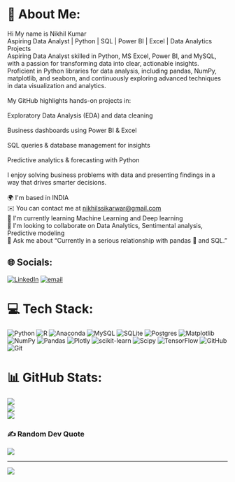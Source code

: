 # 💫 About Me:
Hi  My name is Nikhil Kumar<br>Aspiring Data Analyst | Python | SQL | Power BI | Excel | Data Analytics Projects<br>Aspiring Data Analyst skilled in Python, MS Excel, Power BI, and MySQL, with a passion for transforming data into clear, actionable insights. Proficient in Python libraries for data analysis, including pandas, NumPy, matplotlib, and seaborn, and continuously exploring advanced techniques in data visualization and analytics.<br><br>My GitHub highlights hands-on projects in:<br><br>Exploratory Data Analysis (EDA) and data cleaning<br><br>Business dashboards using Power BI & Excel<br><br>SQL queries & database management for insights<br><br>Predictive analytics & forecasting with Python<br><br>I enjoy solving business problems with data and presenting findings in a way that drives smarter decisions.<br><br>🌍 I'm based in INDIA<br>✉️ You can contact me at nikhilssikarwar@gmail.com<br>🧠 I'm currently learning Machine Learning and Deep learning<br>👥 I'm looking to collaborate on Data Analytics, Sentimental analysis, Predictive modeling<br>💬 Ask me about “Currently in a serious relationship with pandas 🐼 and SQL.”


## 🌐 Socials:
[![LinkedIn](https://img.shields.io/badge/LinkedIn-%230077B5.svg?logo=linkedin&logoColor=white)](https://linkedin.com/in/https://www.linkedin.com/in/nikhil-kumar-604529217/) [![email](https://img.shields.io/badge/Email-D14836?logo=gmail&logoColor=white)](mailto:nikhilssikarwar@gmail.com) 

# 💻 Tech Stack:
![Python](https://img.shields.io/badge/python-3670A0?style=for-the-badge&logo=python&logoColor=ffdd54) ![R](https://img.shields.io/badge/r-%23276DC3.svg?style=for-the-badge&logo=r&logoColor=white) ![Anaconda](https://img.shields.io/badge/Anaconda-%2344A833.svg?style=for-the-badge&logo=anaconda&logoColor=white) ![MySQL](https://img.shields.io/badge/mysql-4479A1.svg?style=for-the-badge&logo=mysql&logoColor=white) ![SQLite](https://img.shields.io/badge/sqlite-%2307405e.svg?style=for-the-badge&logo=sqlite&logoColor=white) ![Postgres](https://img.shields.io/badge/postgres-%23316192.svg?style=for-the-badge&logo=postgresql&logoColor=white) ![Matplotlib](https://img.shields.io/badge/Matplotlib-%23ffffff.svg?style=for-the-badge&logo=Matplotlib&logoColor=black) ![NumPy](https://img.shields.io/badge/numpy-%23013243.svg?style=for-the-badge&logo=numpy&logoColor=white) ![Pandas](https://img.shields.io/badge/pandas-%23150458.svg?style=for-the-badge&logo=pandas&logoColor=white) ![Plotly](https://img.shields.io/badge/Plotly-%233F4F75.svg?style=for-the-badge&logo=plotly&logoColor=white) ![scikit-learn](https://img.shields.io/badge/scikit--learn-%23F7931E.svg?style=for-the-badge&logo=scikit-learn&logoColor=white) ![Scipy](https://img.shields.io/badge/SciPy-%230C55A5.svg?style=for-the-badge&logo=scipy&logoColor=%white) ![TensorFlow](https://img.shields.io/badge/TensorFlow-%23FF6F00.svg?style=for-the-badge&logo=TensorFlow&logoColor=white) ![GitHub](https://img.shields.io/badge/github-%23121011.svg?style=for-the-badge&logo=github&logoColor=white) ![Git](https://img.shields.io/badge/git-%23F05033.svg?style=for-the-badge&logo=git&logoColor=white)
# 📊 GitHub Stats:
![](https://github-readme-stats.vercel.app/api?username=Nikhil-kumar-001&theme=dark&hide_border=false&include_all_commits=false&count_private=false)<br/>
![](https://nirzak-streak-stats.vercel.app/?user=Nikhil-kumar-001&theme=dark&hide_border=false)<br/>
![](https://github-readme-stats.vercel.app/api/top-langs/?username=Nikhil-kumar-001&theme=dark&hide_border=false&include_all_commits=false&count_private=false&layout=compact)

### ✍️ Random Dev Quote
![](https://quotes-github-readme.vercel.app/api?type=horizontal&theme=radical)

---
[![](https://visitcount.itsvg.in/api?id=Nikhil-kumar-001&icon=0&color=0)](https://visitcount.itsvg.in)

<!-- Proudly created with GPRM ( https://gprm.itsvg.in ) -->
